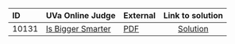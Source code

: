 | ID | UVa Online Judge | External | Link to solution |
|:---|:---|:---|:---:|
| 10131 | [Is Bigger Smarter](https://onlinejudge.org/index.php?option=com_onlinejudge&Itemid=8&category=651&page=show_problem&problem=1072) | [PDF](https://onlinejudge.org/external/101/10131.pdf) | [Solution](https%3A//github.com/versenyi98/programming-contests/tree/master/UVa%20Online%20Judge/10131%2520-%2520Is%2520Bigger%2520Smarter)|

